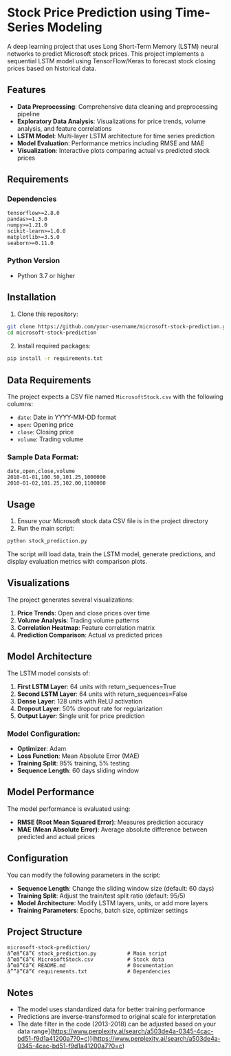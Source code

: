 # Stock Price Prediction using Time-Series Modeling

A deep learning project that uses Long Short-Term Memory (LSTM) neural networks to predict Microsoft stock prices. This project implements a sequential LSTM model using TensorFlow/Keras to forecast stock closing prices based on historical data.

## Features

- **Data Preprocessing**: Comprehensive data cleaning and preprocessing pipeline
- **Exploratory Data Analysis**: Visualizations for price trends, volume analysis, and feature correlations
- **LSTM Model**: Multi-layer LSTM architecture for time series prediction
- **Model Evaluation**: Performance metrics including RMSE and MAE
- **Visualization**: Interactive plots comparing actual vs predicted stock prices


## Requirements

### Dependencies
```
tensorflow>=2.8.0
pandas>=1.3.0
numpy>=1.21.0
scikit-learn>=1.0.0
matplotlib>=3.5.0
seaborn>=0.11.0
```

### Python Version
- Python 3.7 or higher

## Installation

1. Clone this repository:
```bash
git clone https://github.com/your-username/microsoft-stock-prediction.git
cd microsoft-stock-prediction
```

2. Install required packages:
```bash
pip install -r requirements.txt
```

## Data Requirements

The project expects a CSV file named `MicrosoftStock.csv` with the following columns:
- `date`: Date in YYYY-MM-DD format
- `open`: Opening price
- `close`: Closing price
- `volume`: Trading volume

### Sample Data Format:
```csv
date,open,close,volume
2010-01-01,100.50,101.25,1000000
2010-01-02,101.25,102.00,1100000
```

## Usage

1. Ensure your Microsoft stock data CSV file is in the project directory
2. Run the main script:
```bash
python stock_prediction.py
```

The script will load data, train the LSTM model, generate predictions, and display evaluation metrics with comparison plots.


## Visualizations

The project generates several visualizations:

1. **Price Trends**: Open and close prices over time
2. **Volume Analysis**: Trading volume patterns
3. **Correlation Heatmap**: Feature correlation matrix
4. **Prediction Comparison**: Actual vs predicted prices

## Model Architecture

The LSTM model consists of:
1. **First LSTM Layer**: 64 units with return_sequences=True
2. **Second LSTM Layer**: 64 units with return_sequences=False
3. **Dense Layer**: 128 units with ReLU activation
4. **Dropout Layer**: 50% dropout rate for regularization
5. **Output Layer**: Single unit for price prediction

### Model Configuration:
- **Optimizer**: Adam
- **Loss Function**: Mean Absolute Error (MAE)
- **Training Split**: 95% training, 5% testing
- **Sequence Length**: 60 days sliding window

## Model Performance

The model performance is evaluated using:
- **RMSE (Root Mean Squared Error)**: Measures prediction accuracy
- **MAE (Mean Absolute Error)**: Average absolute difference between predicted and actual prices

## Configuration

You can modify the following parameters in the script:

- **Sequence Length**: Change the sliding window size (default: 60 days)
- **Training Split**: Adjust the train/test split ratio (default: 95/5)
- **Model Architecture**: Modify LSTM layers, units, or add more layers
- **Training Parameters**: Epochs, batch size, optimizer settings

## Project Structure

```
microsoft-stock-prediction/
â”œâ”€â”€ stock_prediction.py          # Main script
â”œâ”€â”€ MicrosoftStock.csv           # Stock data
â”œâ”€â”€ README.md                    # Documentation
â””â”€â”€ requirements.txt             # Dependencies

```

## Notes

- The model uses standardized data for better training performance
- Predictions are inverse-transformed to original scale for interpretation
- The date filter in the code (2013-2018) can be adjusted based on your data range](https://www.perplexity.ai/search/a503de4a-0345-4cac-bd51-f9d1a41200a7?0=c)](https://www.perplexity.ai/search/a503de4a-0345-4cac-bd51-f9d1a41200a7?0=c)
